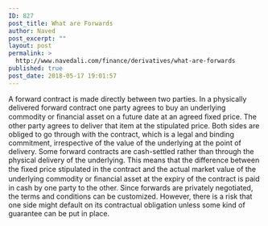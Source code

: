 ```yaml
---
ID: 827
post_title: What are Forwards
author: Naved
post_excerpt: ""
layout: post
permalink: >
  http://www.navedali.com/finance/derivatives/what-are-forwards
published: true
post_date: 2018-05-17 19:01:57
---
```

A forward contract is made directly between two parties. In a physically delivered forward contract one party agrees to buy an underlying commodity or ﬁnancial asset on a future date at an agreed ﬁxed price. The other party agrees to deliver that item at the stipulated price. Both sides are obliged to go through with the contract, which is a legal and binding commitment, irrespective of the value of the underlying at the point of delivery. Some forward contracts are cash-settled rather than through the physical delivery of the underlying. This means that the difference between the ﬁxed price stipulated in the contract and the actual market value of the underlying commodity or ﬁnancial asset at the expiry of the contract is paid in cash by one party to the other. Since forwards are privately negotiated, the terms and conditions can be customized. However, there is a risk that one side might default on its contractual obligation unless some kind of guarantee can be put in place.